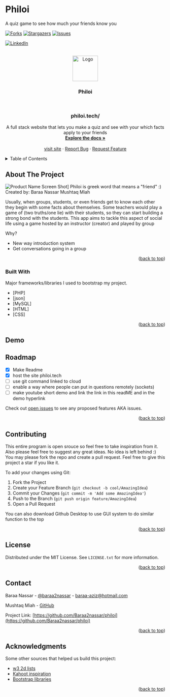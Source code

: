 # Philoi
A quiz game to see how much your friends know you
<div id="top"></div>

<!-- [![Contributors][contributors-shield]][contributors-url] -->
[![Forks][forks-shield]][forks-url]
[![Stargazers][stars-shield]][stars-url]
[![Issues][issues-shield]][issues-url]
<!-- [![MIT License][license-shield]][license-url] -->
[![LinkedIn][linkedin-shield]][linkedin-url]



<!-- PROJECT LOGO -->
<br />
<div align="center">
  <a href="https://github.com/Baraa2nassar/Philoi">
    <img src="https://cdn-icons-png.flaticon.com/512/7420/7420690.png" alt="Logo" width="80" height="80">
  </a>

  <h3 align="center">Philoi</h3>
  <br />

  <h3 href="http://philoi.tech/" align="center">philoi.tech/</h3>

  <p align="center">
    A full stack website that lets you make a quiz and see with your which facts apply to your friends    
    <br />
    <a href="https://github.com/Baraa2nassar/Philoi"><strong>Explore the docs »</strong></a>
    <br />
    <br />
    <a href="http://philoi.tech/">visit site</a>
    <!-- <a href="http://philoi.tech/">view demo</a> later in the future inshAllah -->
    ·
    <a href="https://github.com/Baraa2nassar/Philoi/issues">Report Bug</a>
    ·
    <a href="https://github.com/Baraa2nassar/Philoi/issues">Request Feature</a>
  </p>
</div>



<!-- TABLE OF CONTENTS -->
<details>
  <summary>Table of Contents</summary>
  <ol>
    <li>
      <a href="#about-the-project">About The Project</a>
      <ul>
        <li><a href="#built-with">Built With</a></li>
      </ul>
    </li>
    <li>
      <a href="#getting-started">Getting Started</a>
      <ul>
        <li><a href="#prerequisites">Prerequisites</a></li>
        <li><a href="#installation">Installation</a></li>
      </ul>
    </li>
    <li><a href="#usage">Usage</a></li>
    <li><a href="#roadmap">Roadmap</a></li>
    <li><a href="#contributing">Contributing</a></li>
    <li><a href="#license">License</a></li>
    <li><a href="#contact">Contact</a></li>
    <li><a href="#acknowledgments">Acknowledgments</a></li>
  </ol>
</details>



<!-- ABOUT THE PROJECT -->
## About The Project

![Product Name Screen Shot][product-screenshot]]
 Philoi is greek word that means a "friend" :)
    Created by: 
    Baraa Nassar
    Mushtaq Miah
    
Usually, when groups, students, or even friends get to know each other they begin with some facts about themselves. Some teachers would play a game of (two truths/one lie) with their students, so they can start building a strong bond with the students. This app aims to tackle this aspect of social life using a game hosted by an instructor (creator) and played by group

Why?
* New way introduction system 
* Get conversations going in a group


<p align="right">(<a href="#top">back to top</a>)</p>



### Built With

 Major frameworks/libraries I used to bootstrap my project. 

* [PHP]
* [json]
* [MySQL]
* [HTML]
* [CSS]


<p align="right">(<a href="#top">back to top</a>)</p>


## Demo

<!-- GETTING STARTED -->

<!-- ROADMAP -->
## Roadmap

- [x] Make Readme
- [x] host the site philoi.tech
- [ ] use git command linked to cloud
- [ ] enable a way where people can put in questions remotely (sockets)
- [ ] make youtube short demo and link the link in this readME and in the demo hyperlink

Check out [open issues](https://github.com/Baraa2nassar/Philoi/issues) to see any proposed features AKA issues.

<p align="right">(<a href="#top">back to top</a>)</p>



<!-- CONTRIBUTING -->
## Contributing

This entire program is open srouce so feel free to take inspiration from it. Also please feel free to suggest any great ideas. No idea is left behind :) You may please fork the repo and create a pull request. 
Feel free to give this project a star if you like it. 

To add your changes using Git:
1. Fork the Project
2. Create your Feature Branch (`git checkout -b cool/AmazingIdea`)
3. Commit your Changes (`git commit -m 'Add some AmazingIdea'`)
4. Push to the Branch (`git push origin feature/AmazingIdea`)
5. Open a Pull Request

You can also download Github Desktop to use GUI system to do similar function to the top

<p align="right">(<a href="#top">back to top</a>)</p>



<!-- LICENSE -->
## License

Distributed under the MIT License. See `LICENSE.txt` for more information.

<p align="right">(<a href="#top">back to top</a>)</p>



<!-- CONTACT -->
## Contact

Baraa Nassar - [@baraa2nassar](https://www.instagram.com/baraa2nassar) - baraa-aziz@hotmail.com

Mushtaq Miah - [GitHub](https://github.com/mhmh4)

Project Link: [https://github.com/Baraa2nassar/philoi](https://github.com/Baraa2nassar/philoi)

<p align="right">(<a href="#top">back to top</a>)</p>



<!-- ACKNOWLEDGMENTS -->
## Acknowledgments

Some other sources that helped us build this project:
* [w3 2d lists](https://www.w3schools.com/php/php_arrays_multidimensional.asp)
* [Kahoot inspiration](https://kahoot.it/)
* [Bootstrap libraries](https://getbootstrap.com/docs/5.0/utilities/background/)



<p align="right">(<a href="#top">back to top</a>)</p>



<!-- MARKDOWN LINKS & IMAGES -->
<!-- https://www.markdownguide.org/basic-syntax/#reference-style-links -->
[contributors-shield]: https://img.shields.io/github/contributors/Baraa2nassar/philoi.svg?style=for-the-badge
[contributors-url]: https://github.com/Baraa2nassar/philoi/graphs/contributors
[forks-shield]: https://img.shields.io/github/forks/Baraa2nassar/philoi.svg?style=for-the-badge

[forks-url]: https://github.com/Baraa2nassar/philoi/network/members

[stars-shield]: https://img.shields.io/github/stars/Baraa2nassar/philoi.svg?style=for-the-badge
[stars-url]: https://github.com/Baraa2nassar/philoi/stargazers
[issues-shield]: https://img.shields.io/github/issues/Baraa2nassar/philoi.svg?style=for-the-badge
[issues-url]: https://github.com/Baraa2nassar/philoi/issues
[license-shield]: https://img.shields.io/github/license/Baraa2nassar/philoi.svg?style=for-the-badge
[license-url]: https://github.com/Baraa2nassar/philoi/blob/master/LICENSE.txt
[linkedin-shield]: https://img.shields.io/badge/-LinkedIn-black.svg?style=for-the-badge&logo=linkedin&colorB=555
[linkedin-url]: https://linkedin.com/in/baraa2nassar
[product-screenshot]: https://media.discordapp.net/attachments/1038123706830049335/1039003961308483624/image.png?width=1257&height=632
